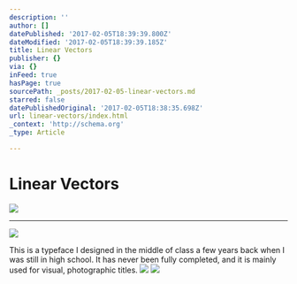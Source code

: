 ```yaml
---
description: ''
author: []
datePublished: '2017-02-05T18:39:39.800Z'
dateModified: '2017-02-05T18:39:39.185Z'
title: Linear Vectors
publisher: {}
via: {}
inFeed: true
hasPage: true
sourcePath: _posts/2017-02-05-linear-vectors.md
starred: false
datePublishedOriginal: '2017-02-05T18:38:35.698Z'
url: linear-vectors/index.html
_context: 'http://schema.org'
_type: Article

---
```

# Linear Vectors
![](https://the-grid-user-content.s3-us-west-2.amazonaws.com/2f8ae744-c84c-4601-aba4-0cee1f04a652.png)

---

![](https://the-grid-user-content.s3-us-west-2.amazonaws.com/61ac138b-201c-40e4-a7eb-61706a0ee95b.jpg)

This is a typeface I designed in the middle of class a few years back when I was still in high school. It has never been fully completed, and it is mainly used for visual, photographic titles.
![](https://the-grid-user-content.s3-us-west-2.amazonaws.com/1cc5f2f9-5815-4381-86cb-bafa42e3c9c7.jpg)
![](https://the-grid-user-content.s3-us-west-2.amazonaws.com/a5cb2476-8eab-4fc9-be35-f43c4b3743f9.jpg)